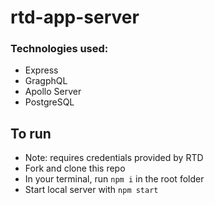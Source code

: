 # rtd-app-server

### Technologies used:
* Express
* GragphQL
* Apollo Server
* PostgreSQL

## To run
* Note: requires credentials provided by RTD
* Fork and clone this repo
* In your terminal, run `npm i` in the root folder
* Start local server with `npm start`
